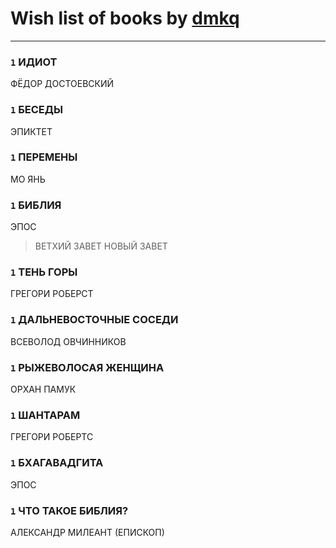 # Wish list of books by [dmkq](https://www.facebook.com/app_scoped_user_id/1427317190926206/)
---

### `1` ИДИОТ
ФЁДОР ДОСТОЕВСКИЙ

### `1` БЕСЕДЫ
ЭПИКТЕТ

### `1` ПЕРЕМЕНЫ
МО ЯНЬ

### `1` БИБЛИЯ
ЭПОС
> ВЕТХИЙ ЗАВЕТ
> НОВЫЙ ЗАВЕТ

### `1` ТЕНЬ ГОРЫ
ГРЕГОРИ РОБЕРСТ

### `1` ДАЛЬНЕВОСТОЧНЫЕ СОСЕДИ
ВСЕВОЛОД ОВЧИННИКОВ

### `1` РЫЖЕВОЛОСАЯ ЖЕНЩИНА
ОРХАН ПАМУК

### `1` ШАНТАРАМ
ГРЕГОРИ РОБЕРТС

### `1` БХАГАВАДГИТА
ЭПОС

### `1` ЧТО ТАКОЕ БИБЛИЯ?
АЛЕКСАНДР МИЛЕАНТ (ЕПИСКОП)

